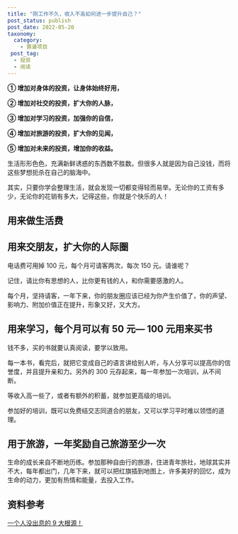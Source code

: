 ```yaml
---
title: "刚工作不久，收入不高如何进一步提升自己？"
post_status: publish
post_date: 2022-05-20
taxonomy:
  category:
    - 靠谱项目
 post_tag:
  - 投资
  - 阅读
---
```


**① 增加对身体的投资，让身体始终好用，**

**② 增加对社交的投资，扩大你的人脉，**

**③ 增加对学习的投资，加强你的自信，**

**④ 增加对旅游的投资，扩大你的见闻，**

**⑤ 增加对未来的投资，增加你的收益。**

生活形形色色，充满新鲜诱惑的东西数不胜数。但很多人就是因为自己没钱，而将这些梦想扼杀在自己的脑海中。

其实，只要你学会整理生活，就会发现一切都变得轻而易举。无论你的工资有多少，无论你的花销有多大，记得这些，你就是个快乐的人！

## 用来做生活费

## 用来交朋友，扩大你的人际圈

电话费可用掉 100 元，每个月可请客两次，每次 150 元。请谁呢？

记住，请比你有思想的人，比你更有钱的人，和你需要感激的人。

每个月，坚持请客，一年下来，你的朋友圈应该已经为你产生价值了，你的声望、影响力、附加价值正在提升，形象又好，又大方。

## 用来学习，每个月可以有 50 元— 100 元用来买书

钱不多，买的书就要认真阅读，要学以致用。

每一本书，看完后，就把它变成自己的语言讲给别人听，与人分享可以提高你的信誉度，并且提升亲和力。另外的 300 元存起来，每一年参加一次培训，从不间断。

等收入高一些了，或者有额外的积蓄，就参加更高级的培训。

参加好的培训，既可以免费结交志同道合的朋友，又可以学习平时难以领悟的道理。

## 用于旅游，一年奖励自己旅游至少一次

生命的成长来自不断地历练。参加那种自由行的旅游，住进青年旅社，地球其实并不大，每年都出门，几年下来，就可以把红旗插到地图上，许多美好的回忆，成为生命的动力，更加有热情和能量，去投入工作。

## 资料参考

[一个人没出息的 9 大根源！](https://fendou.la/poor-man-born.html)
